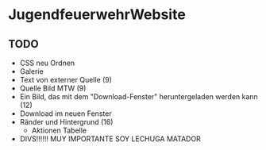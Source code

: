 # JugendfeuerwehrWebsite

## TODO
- CSS neu Ordnen
- Galerie
- Text von externer Quelle (9)
- Quelle Bild MTW (9)
- Ein Bild, das mit dem "Download-Fenster" heruntergeladen werden kann (12)
- Download im neuen Fenster
- Ränder und Hintergrund (16)
	- Aktionen Tabelle
- DIVS!!!!!! MUY IMPORTANTE SOY LECHUGA MATADOR

